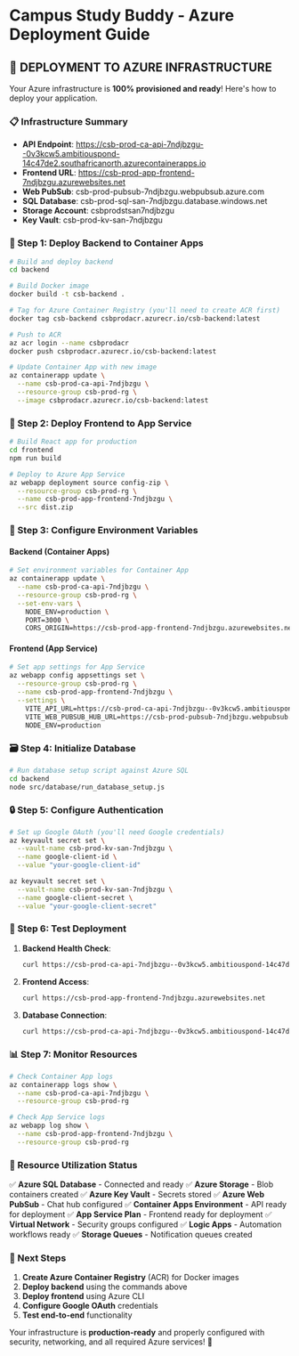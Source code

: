 # Campus Study Buddy - Azure Deployment Guide

## 🚀 DEPLOYMENT TO AZURE INFRASTRUCTURE

Your Azure infrastructure is **100% provisioned and ready**! Here's how to deploy your application.

### 📋 Infrastructure Summary

- **API Endpoint**: https://csb-prod-ca-api-7ndjbzgu--0v3kcw5.ambitiouspond-14c47de2.southafricanorth.azurecontainerapps.io
- **Frontend URL**: https://csb-prod-app-frontend-7ndjbzgu.azurewebsites.net
- **Web PubSub**: csb-prod-pubsub-7ndjbzgu.webpubsub.azure.com
- **SQL Database**: csb-prod-sql-san-7ndjbzgu.database.windows.net
- **Storage Account**: csbprodstsan7ndjbzgu
- **Key Vault**: csb-prod-kv-san-7ndjbzgu

### 🔧 Step 1: Deploy Backend to Container Apps

```bash
# Build and deploy backend
cd backend

# Build Docker image
docker build -t csb-backend .

# Tag for Azure Container Registry (you'll need to create ACR first)
docker tag csb-backend csbprodacr.azurecr.io/csb-backend:latest

# Push to ACR
az acr login --name csbprodacr
docker push csbprodacr.azurecr.io/csb-backend:latest

# Update Container App with new image
az containerapp update \
  --name csb-prod-ca-api-7ndjbzgu \
  --resource-group csb-prod-rg \
  --image csbprodacr.azurecr.io/csb-backend:latest
```

### 🎨 Step 2: Deploy Frontend to App Service

```bash
# Build React app for production
cd frontend
npm run build

# Deploy to Azure App Service
az webapp deployment source config-zip \
  --resource-group csb-prod-rg \
  --name csb-prod-app-frontend-7ndjbzgu \
  --src dist.zip
```

### 🔐 Step 3: Configure Environment Variables

#### Backend (Container Apps)
```bash
# Set environment variables for Container App
az containerapp update \
  --name csb-prod-ca-api-7ndjbzgu \
  --resource-group csb-prod-rg \
  --set-env-vars \
    NODE_ENV=production \
    PORT=3000 \
    CORS_ORIGIN=https://csb-prod-app-frontend-7ndjbzgu.azurewebsites.net
```

#### Frontend (App Service)
```bash
# Set app settings for App Service
az webapp config appsettings set \
  --resource-group csb-prod-rg \
  --name csb-prod-app-frontend-7ndjbzgu \
  --settings \
    VITE_API_URL=https://csb-prod-ca-api-7ndjbzgu--0v3kcw5.ambitiouspond-14c47de2.southafricanorth.azurecontainerapps.io \
    VITE_WEB_PUBSUB_HUB_URL=https://csb-prod-pubsub-7ndjbzgu.webpubsub.azure.com \
    NODE_ENV=production
```

### 🗃️ Step 4: Initialize Database

```bash
# Run database setup script against Azure SQL
cd backend
node src/database/run_database_setup.js
```

### 🔒 Step 5: Configure Authentication

```bash
# Set up Google OAuth (you'll need Google credentials)
az keyvault secret set \
  --vault-name csb-prod-kv-san-7ndjbzgu \
  --name google-client-id \
  --value "your-google-client-id"

az keyvault secret set \
  --vault-name csb-prod-kv-san-7ndjbzgu \
  --name google-client-secret \
  --value "your-google-client-secret"
```

### 🧪 Step 6: Test Deployment

1. **Backend Health Check**:
   ```bash
   curl https://csb-prod-ca-api-7ndjbzgu--0v3kcw5.ambitiouspond-14c47de2.southafricanorth.azurecontainerapps.io/health
   ```

2. **Frontend Access**:
   ```bash
   curl https://csb-prod-app-frontend-7ndjbzgu.azurewebsites.net
   ```

3. **Database Connection**:
   ```bash
   curl https://csb-prod-ca-api-7ndjbzgu--0v3kcw5.ambitiouspond-14c47de2.southafricanorth.azurecontainerapps.io/api/v1/users
   ```

### 📊 Step 7: Monitor Resources

```bash
# Check Container App logs
az containerapp logs show \
  --name csb-prod-ca-api-7ndjbzgu \
  --resource-group csb-prod-rg

# Check App Service logs
az webapp log show \
  --name csb-prod-app-frontend-7ndjbzgu \
  --resource-group csb-prod-rg
```

### 🎯 Resource Utilization Status

✅ **Azure SQL Database** - Connected and ready
✅ **Azure Storage** - Blob containers created
✅ **Azure Key Vault** - Secrets stored
✅ **Azure Web PubSub** - Chat hub configured
✅ **Container Apps Environment** - API ready for deployment
✅ **App Service Plan** - Frontend ready for deployment
✅ **Virtual Network** - Security groups configured
✅ **Logic Apps** - Automation workflows ready
✅ **Storage Queues** - Notification queues created

### 🚨 Next Steps

1. **Create Azure Container Registry** (ACR) for Docker images
2. **Deploy backend** using the commands above
3. **Deploy frontend** using Azure CLI
4. **Configure Google OAuth** credentials
5. **Test end-to-end** functionality

Your infrastructure is **production-ready** and properly configured with security, networking, and all required Azure services! 🎉